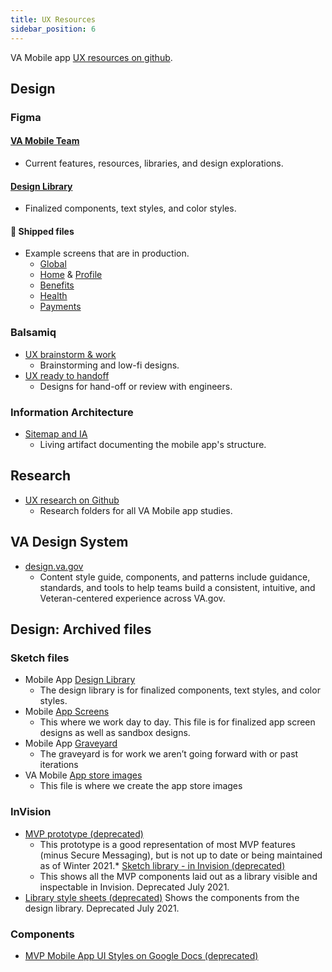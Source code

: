 ```yaml
---
title: UX Resources
sidebar_position: 6
---
```


VA Mobile app [UX resources on github](https://github.com/department-of-veterans-affairs/va.gov-team/tree/master/products/va-mobile-app/ux-design).


## Design
### Figma
#### [VA Mobile Team](https://www.figma.com/files/team/1114266503868297401)
* Current features, resources, libraries, and design explorations.
#### [Design Library](https://www.figma.com/files/827597988283174959/project/60961499/%F0%9F%93%90-Design-Library?fuid=1114240858371616544)
* Finalized components, text styles, and color styles.

#### 🚢 Shipped files 
* Example screens that are in production.
	* [Global](https://www.figma.com/file/PpHk9Yyw8dC9xj38AeR9pL/%F0%9F%9A%A2-Global-2.0---Shipped---VA-Mobile?t=i6c9U7y2iqNodqgF-1)
	* [Home](https://www.figma.com/file/ddMWiCQCfmUKFhMcYG9fYv/%F0%9F%9A%A2-Home-2.0---Shipped---VA-Mobile?t=i6c9U7y2iqNodqgF-1) & [Profile](https://www.figma.com/file/O6sdr5N7xV6GOZhTPcgY5x/%F0%9F%9A%A2-Profile-2.0---Shipped---VA-Mobile)
	* [Benefits](https://www.figma.com/file/p0vlRz38TKIOwWDfI2bGc7/%F0%9F%9A%A2-Benefits-2.0---Shipped---VA-Mobile?t=i6c9U7y2iqNodqgF-1)
	* [Health](https://www.figma.com/file/JQAoUBxvSWCzKvu2ifRRE7/%F0%9F%9A%A2-Health-2.0---Shipped---VA-Mobile?t=i6c9U7y2iqNodqgF-1)
	* [Payments](https://www.figma.com/file/yhGsaPc2px6eCVzXhuOwm4/%F0%9F%9A%A2-Payments-2.0---Shipped---VA-Mobile?t=i6c9U7y2iqNodqgF-1)

### Balsamiq
* [UX brainstorm & work](https://balsamiq.cloud/s4uw4la/pnnwuqv) 
	* Brainstorming and low-fi designs.
* [UX ready to handoff](https://balsamiq.cloud/s4uw4la/pa3zodh) 
	* Designs for hand-off or review with engineers.
### Information Architecture
* [Sitemap and IA](https://github.com/department-of-veterans-affairs/va.gov-team/tree/master/products/va-mobile-app/ux-design/information-architecture) 
  * Living artifact documenting the mobile app's structure.

    
## Research
* [UX research on Github](https://github.com/department-of-veterans-affairs/va.gov-team/tree/master/products/va-mobile-app/ux-research)
  * Research folders for all VA Mobile app studies.

## VA Design System
* [design.va.gov](https://design.va.gov/)
  * Content style guide, components, and patterns include guidance, standards, and tools to help teams build a consistent, intuitive, and Veteran-centered experience across VA.gov.


##  Design: Archived files
### Sketch files
* Mobile App  [Design Library](https://www.sketch.com/s/dc5da595-7a22-4cdd-a850-bd91a80dd377) 
	* The design library is for finalized components, text styles, and color styles. 
* Mobile  [App Screens](https://www.sketch.com/s/2f57b5b0-1b81-4237-a2e6-e522d5e37d11) 
	* This where we work day to day. This file is for finalized app screen designs as well as sandbox designs.
* Mobile App  [Graveyard](https://www.sketch.com/s/1f5a847a-fff0-4bf8-979a-c8bc5eee48f5) 
	* The graveyard is for work we aren’t going forward with or past iterations 
* VA Mobile  [App store images](https://www.sketch.com/s/1a20755f-c11d-4838-9db3-ab04f1a931a8) 
	* This file is where we create the app store images
### InVision	
* [MVP prototype (deprecated)](https://adhoc.invisionapp.com/console/share/GTZ1ESFF6BN/600511542) 
	* This prototype is a good representation of most MVP features (minus Secure Messaging), but is not up to date or being maintained as of Winter 2021.*  [Sketch library - in Invision (deprecated)](https://adhoc.invisionapp.com/console/share/AX108RJZPB6E/600511824) 
	* This shows all the MVP components laid out as a library visible and inspectable in Invision. Deprecated July 2021.
* [Library style sheets (deprecated)](https://adhoc.invisionapp.com/share/AX108RJZPB6E#/screens/445194518) 
Shows the components from the design library. Deprecated July 2021.

### Components
* [MVP Mobile App UI Styles on Google Docs (deprecated)](https://docs.google.com/document/d/1VC-CLWnhevB8HLBBHPwkSJvECn8EBie8HOkJylKE1lo/edit?usp=sharing)